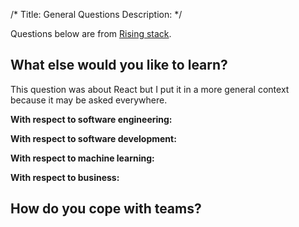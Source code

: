 /*
Title: General Questions
Description:
*/

Questions below are from [Rising stack](https://blog.risingstack.com/8-react-interview-questions-for-2018/).

## What else would you like to learn?

This question was about React but I put it in a more general context because it may be asked everywhere.

**With respect to software engineering:**

**With respect to software development:**

**With respect to machine learning:**

**With respect to business:**

## How do you cope with teams?